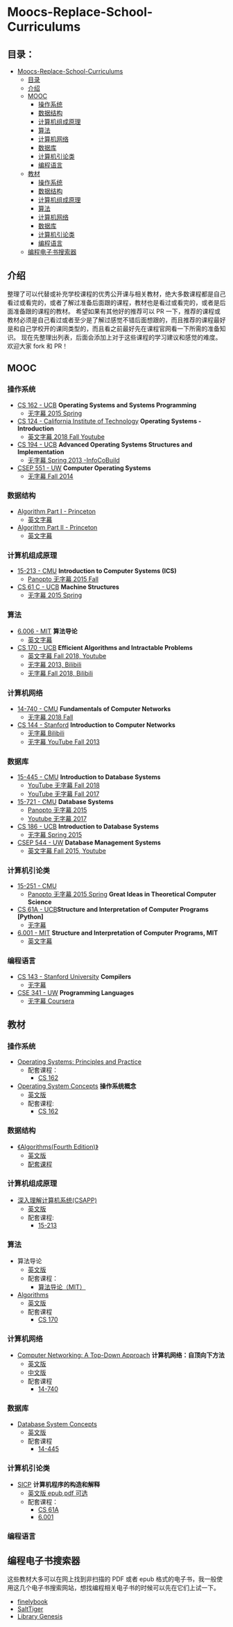 # Moocs-Replace-School-Curriculums

## 目录：
- [Moocs-Replace-School-Curriculums](#Moocs-Replace-School-Curriculums)
	- [目录](#目录)
	- [介绍](#介绍)
	- [MOOC](#MOOC)
		- [操作系统](#MOOC_OS)
		- [数据结构](#MOOC_DS)
		- [计算机组成原理](#MOOC_Computer_Organization)
		- [算法](#MOOC_Algorithms)
		- [计算机网络](#MOOC_Internet)
		- [数据库](#MOOC_Database)
		- [计算机引论类](#MOOC_CS_Introductory)
		- [编程语言](#MOOC_PL)
	- [教材](#TextBook)
		- [操作系统](#TextBook_OS)
		- [数据结构](#TextBook_DS)
		- [计算机组成原理](#TextBook_Computer_Organization)
		- [算法](#TextBook_Algorithms)
		- [计算机网络](#TextBook_Internet)
		- [数据库](#TextBook_Database)
		- [计算机引论类](#TextBook_CS_Introductory)
		- [编程语言](#TextBook_PL)
  -  [编程电子书搜索器](#PDF_Search_Engine)

## 介绍
整理了可以代替或补充学校课程的优秀公开课与相关教材，绝大多数课程都是自己看过或看完的，或者了解过准备后面跟的课程，教材也是看过或看完的，或者是后面准备跟的课程的教材。
希望如果有其他好的推荐可以 PR 一下，推荐的课程或教材必须是自己看过或者至少是了解过感觉不错后面想跟的，而且推荐的课程最好是和自己学校开的课同类型的，而且看之前最好先在课程官网看一下所需的准备知识。
现在先整理出列表，后面会添加上对于这些课程的学习建议和感觉的难度。
欢迎大家 fork 和 PR！

## MOOC

<span id="MOOC_OS"></span>
### 操作系统

<span id="CS_162"></span>
- [CS 162 - UCB](<https://inst.eecs.berkeley.edu/~cs162/archives.html>) **Operating Systems and Systems Programming**
  - [无字幕 2015 Spring](<https://archive.org/details/ucberkeley-webcast-PL-XXv-cvA_iBDyz-ba4yDskqMDY6A1w_c>)
- [CS 124 - California Institute of Technology](http://users.cms.caltech.edu/~donnie/cs124/intro.html) **Operating Systems - Introduction**
  - [英文字幕 2018 Fall Youtube](https://www.youtube.com/playlist?list=PL3swII2vlVoVbav6FV98pidq6BsTN4u56)
- [CS 194 - UCB](https://www2.eecs.berkeley.edu/Courses/CS194/) **Advanced Operating Systems Structures and Implementation**
  - [无字幕 Spring 2013 -InfoCoBuild](http://www.infocobuild.com/education/audio-video-courses/computer-science/cs194-spring2013-berkeley.html)
- [CSEP 551 - UW](https://courses.cs.washington.edu/courses/csep551/) **Computer Operating Systems**
  - [无字幕 Fall 2014](https://courses.cs.washington.edu/courses/csep551/14au/video/)

<span id="MOOC_DS"></span>
### 数据结构

<span id="Algorithm_Fourth"></span>
- [Algorithm Part I - Princeton](<https://www.coursera.org/learn/algorithms-part1/home/welcome>)
  - [英文字幕](<https://www.coursera.org/learn/algorithms-part1/home/welcome>)
- [Algorithm Part II - Princeton](<https://www.coursera.org/learn/algorithms-part2/home/welcome>)
  - [英文字幕](<https://www.coursera.org/learn/algorithms-part2/home/welcome>)

<span id="MOOC_Computer_Organization"></span>
### 计算机组成原理

<span id="ICS"></span>
- [15-213 - CMU](<https://www.cs.cmu.edu/~213/index.html>) **Introduction to Computer Systems (ICS)**
  - [Panopto 无字幕 2015 Fall](https://scs.hosted.panopto.com/Panopto/Pages/Sessions/List.aspx#folderID="b96d90ae-9871-4fae-91e2-b1627b43e25e"&maxResults=150)
- [CS 61 C - UCB](<https://inst.eecs.berkeley.edu/~cs61c/archives.html>) **Machine Structures**
  - [无字幕 2015 Spring](<http://www.infocobuild.com/education/audio-video-courses/computer-science/cs61c-spring2015-berkeley.html>)

<span id="MOOC_Algorithms"></span>
### 算法

<span id="算法导论"></span>
- [6.006 - MIT](<https://ocw.mit.edu/courses/electrical-engineering-and-computer-science/6-006-introduction-to-algorithms-fall-2011/>) **算法导论**
  - [英文字幕](<https://ocw.mit.edu/courses/electrical-engineering-and-computer-science/6-006-introduction-to-algorithms-fall-2011/lecture-videos/>)
<span id="CS-170"></span>
- [CS 170 - UCB](https://cs170.org/) **Efficient Algorithms and Intractable Problems**
  - [英文字幕 Fall 2018, Youtube](https://www.youtube.com/watch?v=fd5P-8IQwMY&list=PLkFD6_40KJIx8lWWbE-Uk069aZ1R-W-VU&index=2&t=0s)
  - [无字幕 2013, Bilibili](https://www.bilibili.com/video/av26670685/)
  - [无字幕 Fall 2018, Bilibili](https://www.bilibili.com/video/av43955743/?p=1)

<span id="MOOC_Internet"></span>
### 计算机网络

<span id="14-740"></span>
- [14-740 - CMU](http://www.ini740.com/F18/index.html) **Fundamentals of Computer Networks**
  - [无字幕 2018 Fall](http://www.ini740.com/F18/index.html#videos)
- [CS 144 - Stanford](http://www.scs.stanford.edu/10au-cs144/) **Introduction to Computer Networks**
  - [无字幕 Bilibili](https://www.bilibili.com/video/av39441624/)
  - [无字幕 YouTube Fall 2013](https://www.youtube.com/playlist?list=PLvFG2xYBrYAQCyz4Wx3NPoYJOFjvU7g2Z)

<span id="MOOC_Database"></span>
### 数据库

<span id="15-445"></span>
- [15-445 - CMU](https://15445.courses.cs.cmu.edu/fall2018/) **Introduction to Database Systems**
  - [YouTube 无字幕 Fall 2018](https://www.youtube.com/playlist?list=PLSE8ODhjZXja3hgmuwhf89qboV1kOxMx7)
  - [YouTube 无字幕 Fall 2017](https://www.youtube.com/playlist?list=PLSE8ODhjZXjYutVzTeAds8xUt1rcmyT7x)
<span id="15-721"></span>
- [15-721 - CMU](<https://15721.courses.cs.cmu.edu/spring2019/>) **Database Systems**
  - [Panopto 无字幕 2015](https://scs.hosted.panopto.com/Panopto/Pages/Sessions/List.aspx#maxResults=150&folderID="ed2ee867-9610-4bad-94af-5d12c2ea47cd")
  - [Youtube 无字幕 2017](https://www.youtube.com/watch?v=UGMLKsma_VU&list=PLSE8ODhjZXjYgTIlqf4Dy9KQpQ7kn1Tl0&index=2&t=0s)
- [CS 186 - UCB](https://sites.google.com/site/cs186spring2015/home/schedule-and-notes) **Introduction to Database Systems**
  - [无字幕 Spring 2015](http://www.infocobuild.com/education/audio-video-courses/computer-science/cs186-spring2015-berkeley.html)
- [CSEP 544 - UW](https://courses.cs.washington.edu/courses/csep544/) **Database Management Systems**
  - [英文字幕 Fall 2015, Youtube](https://www.youtube.com/playlist?list=PLTPQEx-31JXjQYrUKvAjUTWgCYluHGs_L)

<span id="MOOC_CS_Introductory"></span>
### 计算机引论类

- [15-251 - CMU](<http://www.cs.cmu.edu/~15251/index.html>)
  - [Panopto 无字幕 2015 Spring](https://scs.hosted.panopto.com/Panopto/Pages/Sessions/List.aspx#maxResults=150&folderID="bcf8243e-cf18-481f-960f-3c5b26fbb69b") **Great Ideas in Theoretical Computer Science**
<span id="CS-61A"></span>
- [CS 61A - UCB](https://cs61a.org/)**Structure and Interpretation of Computer Programs [Python]**
  - [无字幕](https://cs61a.org/)
<span id="6.001-MIT"></span>
- [6.001 - MIT](https://ocw.mit.edu/courses/electrical-engineering-and-computer-science/6-001-structure-and-interpretation-of-computer-programs-spring-2005/) **Structure and Interpretation of Computer Programs, MIT**
  - [英文字幕](https://ocw.mit.edu/courses/electrical-engineering-and-computer-science/6-001-structure-and-interpretation-of-computer-programs-spring-2005/video-lectures/)

<span id="MOOC_PL"></span>
### 编程语言
- [CS 143 - Stanford University](http://web.stanford.edu/class/cs143/) **Compilers**
  - [无字幕](https://archive.org/details/academictorrents_e31e54905c7b2669c81fe164de2859be4697013a)
- [CSE 341 - UW](https://courses.cs.washington.edu/courses/cse341/) **Programming Languages**
  - [无字幕 Coursera](https://www.coursera.org/learn/programming-languages/home/welcome)

<span id="TextBook"></span>
## 教材

<span id="TextBook_OS"></span>
### 操作系统

- [Operating Systems: Principles and Practice](<https://www.amazon.com/Operating-Systems-Principles-Thomas-Anderson/dp/0985673524>)
  - 配套课程：
    - [CS 162](#CS_162)
- [Operating System Concepts](http://os-book.com/) **操作系统概念**
  - [英文版](http://os-book.com/OS10/index.html)
  - 配套课程:
    - [CS 162](#CS_162)

<span id="TextBook_DS"></span>
### 数据结构

- [《Algorithms(Fourth Edition)》](https://algs4.cs.princeton.edu/)
  - [英文版](<https://www.amazon.com/Algorithms-4th-Robert-Sedgewick/dp/032157351X>)
  - [配套课程](#Algorithm_Fourth)

<span id="TextBook_Computer_Organization"></span>
### 计算机组成原理

- [深入理解计算机系统(CSAPP)](https://csapp.cs.cmu.edu/)
  - [英文版](http://finelybook.com/computer-systems-a-programmers-perspective-3rd-global-edition/)
  - 配套课程:
    - [15-213](#ICS)

<span id="TextBook_Algorithms"></span>
### 算法

- 算法导论
  - [英文版](https://www.amazon.cn/dp/B00AK7BYJY/ref=sr_1_1?keywords=%E7%AE%97%E6%B3%95%E5%AF%BC%E8%AE%BA+%E8%8B%B1%E6%96%87%E7%89%88&qid=1558442450&s=books&sr=1-1)
  - 配套课程：
    - [算法导论（MIT）](#算法导论)
- [Algorithms](http://cseweb.ucsd.edu/~dasgupta/book/index.html)
  - [英文版](http://algorithmics.lsi.upc.edu/docs/Dasgupta-Papadimitriou-Vazirani.pdf)
  - 配套课程
    - [CS 170](#CS-170)

<span id="TextBook_Internet"></span>
### 计算机网络

- [Computer Networking: A Top-Down Approach](https://book.douban.com/subject/26176870/) **计算机网络：自顶向下方法**
  - [英文版](https://www.barnesandnoble.com/w/computer-networking-james-f-kurose/1100056229)
  - [中文版](https://item.jd.com/12392810.html)
  - 配套课程
    - [14-740](#14-740)

<span id="TextBook_Database"></span>
### 数据库
- [Database System Concepts](https://www.db-book.com/)
  - [英文版](https://www.amazon.com/Database-Concepts-Abraham-Silberschatz-Professor/dp/0073523321)
  - 配套课程
    - [14-445](#15-445)

<span id="TextBook_CS_Introductory"></span>
### 计算机引论类
- [SICP](https://book.douban.com/subject/1148282/) **计算机程序的构造和解释**
  - [英文版 epub,pdf 可选](https://github.com/sarabander/sicp)
  - 配套课程：
    - [CS 61A](#CS-61A)
    - [6.001](#6.001-MIT)

<span id="TextBook_PL"></span>
### 编程语言

<span id="PDF_Search_Engine"></span>
## 编程电子书搜索器
这些教材大多可以在网上找到非扫描的 PDF 或者 epub 格式的电子书，我一般使用这几个电子书搜索网站，想找编程相关电子书的时候可以先在它们上试一下。
- [finelybook](http://finelybook.com/)
- [SaltTiger](https://salttiger.com/)
- [Library Genesis](http://www.libgen.io/)